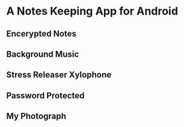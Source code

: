 # A Notes Keeping App for Android
## Encerypted Notes
## Background Music
## Stress Releaser Xylophone
## Password Protected
## My Photograph
